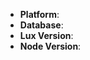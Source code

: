 <!--
Thanks for reporting an issue!

This issue tracker is for bugs and issues found within Lux core. If you require
more general support please ask in the Gitter room http://bit.ly/2k4qS1k.

Please fill in as much of the template below as you're able.

Platform: output of `uname -a` (UNIX), or version and 32 or 64-bit (Windows)
Database: the RDBMS you are using (i.e SQLite3, MySQL, Postgres, etc.)
Lux Version: the specified version in your `package.json` file
Node Version: output of `node --version`

If possible, please provide a stack trace and/or code that demonstrates the
problem, keeping it as simple and free of external dependencies as you are able.
-->

*   **Platform**:
*   **Database**:
*   **Lux Version**:
*   **Node Version**:

<!-- Enter your issue details below this comment. -->
